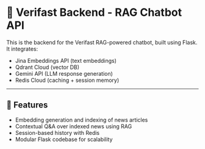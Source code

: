 # 🧠 Verifast Backend - RAG Chatbot API

This is the backend for the Verifast RAG-powered chatbot, built using Flask. It integrates:
- Jina Embeddings API (text embeddings)
- Qdrant Cloud (vector DB)
- Gemini API (LLM response generation)
- Redis Cloud (caching + session memory)

---

## 🚀 Features

- Embedding generation and indexing of news articles
- Contextual Q&A over indexed news using RAG
- Session-based history with Redis
- Modular Flask codebase for scalability
